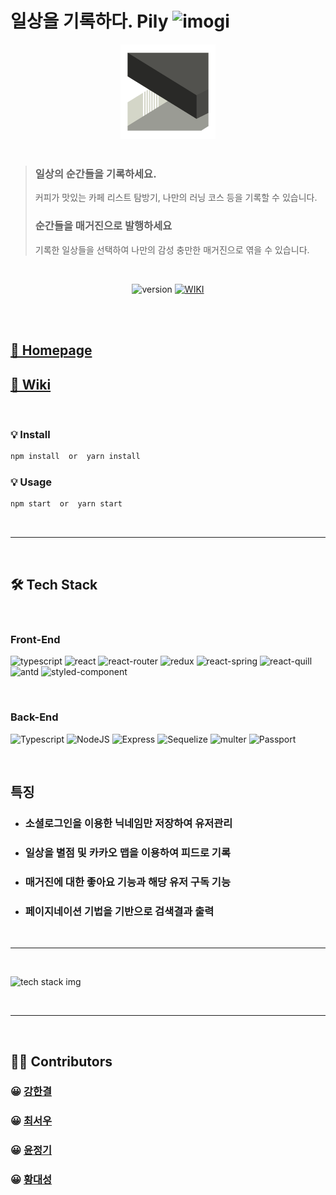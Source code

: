 <h1><b>일상을 기록하다. Pily </b> <img alt="imogi" src="https://emojipedia-us.s3.dualstack.us-west-1.amazonaws.com/thumbs/240/apple/237/writing-hand_emoji-modifier-fitzpatrick-type-1-2_270d-1f3fb_1f3fb.png" width="24px" height="24px" /> </h1>

<div style="text-align: center">
  <img alt="pily-logo" width=30% src="./public/image/logo.png" />
</div>
<br/>

<p>

> ### <b>일상의 순간들을 기록하세요.</b>
>
> 커피가 맛있는 카페 리스트 탐방기, 나만의 러닝 코스 등을 기록할 수 있습니다.
>
> ### <b>순간들을 매거진으로 발행하세요</b>
>
> 기록한 일상들을 선택하여 나만의 감성 충만한 매거진으로 엮을 수 있습니다.

<br />
<p style="text-align: center">
<img alt="version" src="https://img.shields.io/badge/version-1.0.0-brightgreen.svg?style=flat" /> 
<a href="https://github.com/codestates/pily-server/wiki" target="_blank">
<img alt="WIKI" src="https://img.shields.io/badge/wiki-yes-brightgreen.svg?style=flat" />
</a>
</p>
<br />
<br />

## <b>[🏡 Homepage](https://the-pily.com)</b>

## <b>[📖 Wiki](https://github.com/codestates/pily-server/wiki)</b><br/>

<br />

### <b>💡 Install</b>

```sh
npm install  or  yarn install
```

### <b>💡 Usage</b>

```sh
npm start  or  yarn start
```

<br />

---

<br />

## 🛠 <b>Tech Stack</b>

<br />

### <b>Front-End</b>

<p>
<img alt="typescript" src="https://img.shields.io/badge/TypeScript-blue.svg?style=flat-square&logo=TypeScript">
<img alt="react" src="https://img.shields.io/badge/React-blue.svg?style=flat-square&logo=React">
<img alt="react-router" src="https://img.shields.io/badge/ReactRouter-red.svg?style=flat-square&logo=React-router">
<img alt="redux" src="https://img.shields.io/badge/Redux-blueviolet.svg?style=flat-square&logo=redux">
<img alt="react-spring" src="https://img.shields.io/badge/React Spring-blue.svg?style=flat-square">
<img alt="react-quill" src="https://img.shields.io/badge/React Quill-blue.svg?style=flat-square">
<img alt="antd" src="https://img.shields.io/badge/Antd-blue.svg?style=flat-square&logo=ant-design">
<img alt="styled-component" src="https://img.shields.io/badge/StyledComponents-pink.svg?style=flat-square&logo=styled-components">
</p>
<br />

### <b>Back-End</b>

<p>
<img alt="Typescript" src="https://img.shields.io/badge/TypeScript-blue.svg?style=flat-square&logo=TypeScript">
<img alt="NodeJS" src="https://img.shields.io/badge/NodeJS-green.svg?style=flat-square&logo=Node.js">
<img alt="Express" src="https://img.shields.io/badge/Express-green.svg?style=flat-square&logo=express.js">
<img alt="Sequelize" src="https://img.shields.io/badge/Sequelize-blue.svg?style=flat-square&logo=express.js">
<img alt="multer" src="https://img.shields.io/badge/Multer-black.svg?style=flat-square&logo=express.js">
<img alt="Passport" src="https://img.shields.io/badge/Passport-black.svg?style=flat-square&logo=express.js">
</p>

<br />

## <b> 특징 </b>

- ### <b> 소셜로그인을 이용한 닉네임만 저장하여 유저관리 </b>
- ### <b> 일상을 별점 및 카카오 맵을 이용하여 피드로 기록 </b>
- ### <b> 매거진에 대한 좋아요 기능과 해당 유저 구독 기능 </b>
- ### <b> 페이지네이션 기법을 기반으로 검색결과 출력 </b>

<br />

---

<br />

![tech stack img](https://hankyeolk.github.io/TIL/pily-techstack.png)

<br/>

---

<br />

## 💪🏼 <b>Contributors</b>

### <b>😀 [강한결](https://github.com/hankyeolk)</b> <br />

### <b>😀 [최서우](https://github.com/Seow-dev)</b> <br />

### <b>😀 [윤정기](https://github.com/JeFF-KOR)</b> <br />

### <b>😀 [황대성](https://github.com/Pig-Cola)</b> <br />
